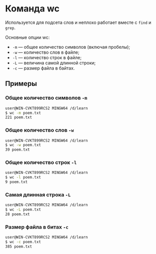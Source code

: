 # Команда wc
Используется для подсета слов и неплохо работает вместе с `find` и `grep`.

Основные опции wc:  
- `-m` — общее количество символов (включая пробелы);  
- `-w` — количество слов в файле;  
- `-l` — количество строк в файле;  
- `-L` — величина самой длинной строки;  
- `-c` — размер файла в байтах.  

## Примеры

### Общее количество символов `-m`
```sh
user@WIN-CVKT899RCS2 MINGW64 /d/learn
$ wc -m poem.txt
221 poem.txt
```

### Общее количество слов `-w`
```sh
user@WIN-CVKT899RCS2 MINGW64 /d/learn
$ wc -w poem.txt
39 poem.txt
```

### Общее количество строк `-l`
```sh
user@WIN-CVKT899RCS2 MINGW64 /d/learn
$ wc -l poem.txt
9 poem.txt
```

### Самая длинная строка `-L`
```sh
user@WIN-CVKT899RCS2 MINGW64 /d/learn
$ wc -L poem.txt
28 poem.txt
```

### Размер файла в битах `-c`
```sh
user@WIN-CVKT899RCS2 MINGW64 /d/learn
$ wc -c poem.txt
385 poem.txt
```